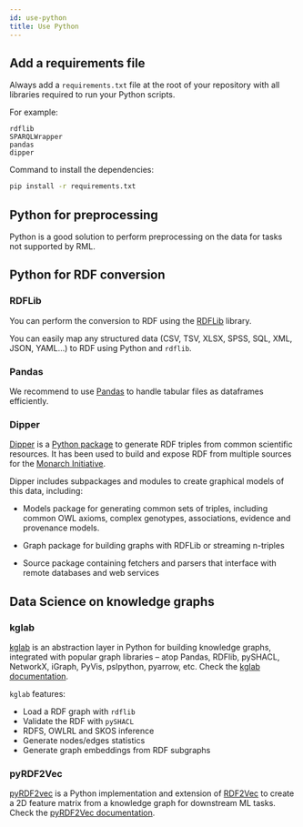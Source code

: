 ```yaml
---
id: use-python
title: Use Python
---
```


## Add a requirements file

Always add a `requirements.txt` file at the root of your repository with all libraries required to run your Python scripts.

For example:

```
rdflib
SPARQLWrapper
pandas
dipper
```

Command to install the dependencies:

```bash
pip install -r requirements.txt
```

## Python for preprocessing

Python is a good solution to perform preprocessing on the data for tasks not supported by RML. 

## Python for RDF conversion

### RDFLib

You can perform the conversion to RDF using the [RDFLib](https://rdflib.readthedocs.io/en/stable/) library.

You can easily map any structured data (CSV, TSV, XLSX, SPSS, SQL, XML, JSON, YAML...) to RDF using Python and `rdflib`.

### Pandas

We recommend to use [Pandas](https://pandas.pydata.org/) to handle tabular files as dataframes efficiently.

### Dipper

[Dipper](https://dipper.readthedocs.io/en/latest/) is a [Python package](https://pypi.org/project/dipper/) to generate RDF triples from common scientific resources. It has been used to build and expose RDF from multiple sources for the [Monarch Initiative](https://monarchinitiative.org).

Dipper includes subpackages and modules to create graphical models of this data, including:

- Models package for generating common sets of triples, including  common OWL axioms, complex genotypes, associations, evidence and  provenance models.
- Graph package for building graphs with RDFLib or streaming n-triples

- Source package containing fetchers and parsers that interface with remote databases and web services

## Data Science on knowledge graphs

### kglab

[kglab](https://github.com/DerwenAI/kglab) is an abstraction layer in Python for building knowledge graphs, integrated with popular graph libraries – atop Pandas, RDFlib, pySHACL, NetworkX,  iGraph, PyVis, pslpython, pyarrow, etc. Check the [kglab documentation](https://derwen.ai/docs/kgl/).

`kglab` features:

* Load a RDF graph with `rdflib`
* Validate the RDF with `pySHACL` 
* RDFS, OWLRL and SKOS inference
* Generate nodes/edges statistics
* Generate graph embeddings from RDF subgraphs

### pyRDF2Vec

[pyRDF2vec](https://github.com/IBCNServices/pyRDF2Vec) is a Python implementation and extension of [RDF2Vec](http://rdf2vec.org/) to create a 2D feature matrix from a knowledge graph for downstream ML tasks. Check the [pyRDF2Vec documentation](https://pyrdf2vec.readthedocs.io/en/latest/).


